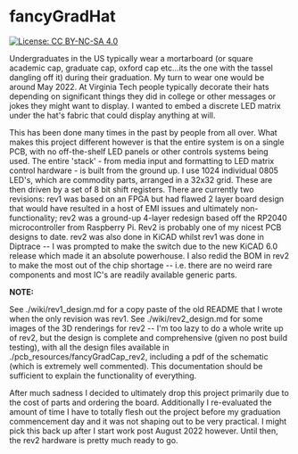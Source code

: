 # fancyGradHat

[![License: CC BY-NC-SA 4.0](https://img.shields.io/badge/License-CC%20BY--NC--SA%204.0-lightgrey.svg)](https://creativecommons.org/licenses/by-nc-sa/4.0/)  

Undergraduates in the US typically wear a mortarboard (or square academic cap, graduate cap, oxford cap etc...its the one with the tassel dangling off it) during their graduation. My turn to wear one would be around May 2022. At Virginia Tech people typically decorate their hats depending on significant things they did in college or other messages or jokes they might want to display. I wanted to embed a discrete LED matrix under the hat's fabric that could display anything at will.

This has been done many times in the past by people from all over. What makes this project different however is that the entire system is on a single PCB, with no off-the-shelf LED panels or other controls systems being used. The entire 'stack' - from media input and formatting to LED matrix control hardware - is built from the ground up. I use 1024 individual 0805 LED's, which are commodity parts, arranged in a 32x32 grid. These are then driven by a set of 8 bit shift registers. There are currently two revisions: rev1 was based on an FPGA but had flawed 2 layer board design that would have resulted in a host of EMI issues and ultimately non-functionality; rev2 was a ground-up 4-layer redesign based off the RP2040 microcontroller from Raspberry Pi. Rev2 is probably one of my nicest PCB designs to date. rev2 was also done in KiCAD whilst rev1 was done in Diptrace -- I was prompted to make the switch due to the new KiCAD 6.0 release which made it an absolute powerhouse. I also redid the BOM in rev2 to make the most out of the chip shortage -- i.e. there are no weird rare components and most IC's are readily available generic parts.

**NOTE:**

See ./wiki/rev1_design.md for a copy paste of the old README that I wrote when the only revision was rev1. See ./wiki/rev2_design.md for some images of the 3D renderings for rev2 -- I'm too lazy to do a whole write up of rev2, but the design is complete and comprehensive (given no post build testing), with all the design files available in ./pcb_resources/fancyGradCap_rev2, including a pdf of the schematic (which is extremely well commented). This documentation should be sufficient to explain the functionality of everything.

After much sadness I decided to ultimately drop this project primarily due to the cost of parts and ordering the board. Additionally I re-evaluated the amount of time I have to totally flesh out the project before my graduation commencement day and it was not shaping out to be very practical. I might pick this back up after I start work post August 2022 however. Until then, the rev2 hardware is pretty much ready to go.